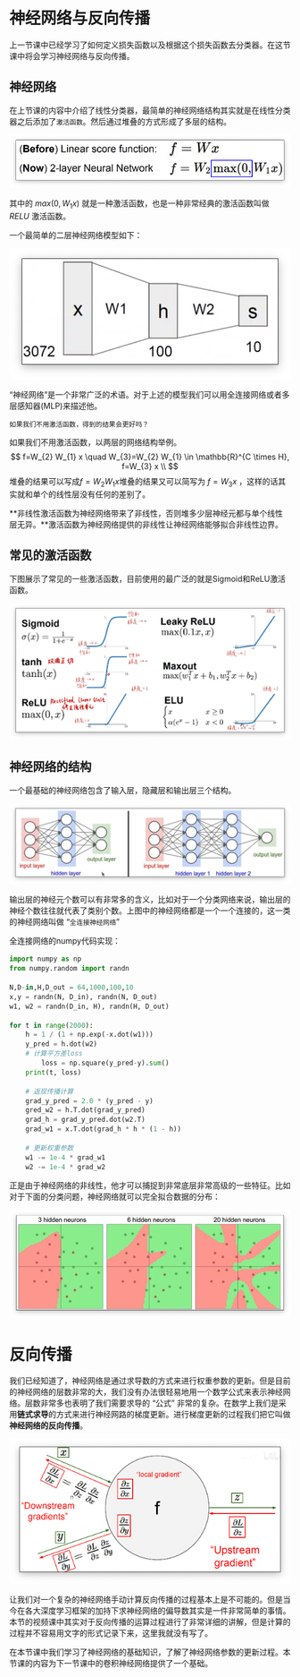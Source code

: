 # 神经网络与反向传播

上一节课中已经学习了如何定义损失函数以及根据这个损失函数去分类器。在这节课中将会学习神经网络与反向传播。

## 神经网络

在上节课的内容中介绍了线性分类器，最简单的神经网络结构其实就是在线性分类器之后添加了`激活函数`。然后通过堆叠的方式形成了多层的结构。

![](images/20210817140342image-20210817140341508.png)

其中的 $max(0,W_1x)$ 就是一种激活函数，也是一种非常经典的激活函数叫做 $RELU$ 激活函数。

一个最简单的二层神经网络模型如下：

![](images/20210817140618image-20210817140617184.png)


“神经网络”是一个非常广泛的术语。对于上述的模型我们可以用全连接网络或者多层感知器(MLP)来描述他。

`如果我们不用激活函数，得到的结果会更好吗？`

如果我们不用激活函数，以两层的网络结构举例。
$$
f=W_{2} W_{1} x \quad W_{3}=W_{2} W_{1} \in \mathbb{R}^{C \times H}, f=W_{3} x \\
$$
堆叠的结果可以写成$f=W_2W_1x$堆叠的结果又可以简写为 $f=W_3x$ ，这样的话其实就和单个的线性层没有任何的差别了。

**非线性激活函数为神经网络带来了非线性，否则堆多少层神经元都与单个线性层无异。**激活函数为神经网络提供的非线性让神经网络能够拟合非线性边界。

## 常见的激活函数

下图展示了常见的一些激活函数，目前使用的最广泛的就是Sigmoid和ReLU激活函数。

![](images/20210817141807image-20210817141805246.png)

## 神经网络的结构

一个最基础的神经网络包含了输入层，隐藏层和输出层三个结构。

![](images/20210817142152image-20210817142151501.png)

输出层的神经元个数可以有非常多的含义，比如对于一个分类网络来说，输出层的神经个数往往就代表了类别个数。上图中的神经网络都是一个一个连接的，这一类的神经网络叫做 “`全连接神经网络`”

全连接网络的numpy代码实现：

```python
import numpy as np
from numpy.random import randn

N,D-in,H,D_out = 64,1000,100,10
x,y = randn(N, D_in), randn(N, D_out)
w1, w2 = randn(D_in, H), randn(H, D_out)

for t in range(2000):
  	h = 1 / (1 + np.exp(-x.dot(w1)))
    y_pred = h.dot(w2)
    # 计算平方差loss
		loss = np.square(y_pred-y).sum()
    print(t, loss)
    
    # 返现传播计算
    grad_y_pred = 2.0 * (y_pred - y)
    gred_w2 = h.T.dot(grad_y_pred)
    grad_h = grad_y_pred.dot(w2.T)
    grad_w1 = x.T.dot(grad_h * h * (1 - h))
    
    # 更新权重参数
    w1 -= 1e-4 * grad_w1
    w2 -= 1e-4 * grad_w2
```



正是由于神经网络的非线性，他才可以捕捉到非常底层非常高级的一些特征。比如对于下面的分类问题，神经网络就可以完全拟合数据的分布：

![](images/20210817143317image-20210817143316054.png)

# 反向传播

我们已经知道了，神经网络是通过求导数的方式来进行权重参数的更新。但是目前的神经网络的层数非常的大，我们没有办法很轻易地用一个数学公式来表示神经网络。层数非常多也表明了我们需要求导的 “公式” 非常的复杂。在数学上我们是采用**链式求导**的方式来进行神经网路的梯度更新。进行梯度更新的过程我们把它叫做**神经网络的反向传播**。

![](images/20210817144418image-20210817144416561.png)

让我们对一个复杂的神经网络手动计算反向传播的过程基本上是不可能的。但是当今在各大深度学习框架的加持下求神经网络的偏导数其实是一件非常简单的事情。本节的视频课中其实对于反向传播的运算过程进行了非常详细的讲解，但是计算的过程并不容易用文字的形式记录下来，这里我就没有写了。



在本节课中我们学习了神经网络的基础知识，了解了神经网络参数的更新过程。本节课的内容为下一节课中的卷积神经网络提供了一个基础。



















